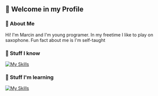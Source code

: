 ## 👋 Welcome in my Profile

### 📖 About Me
Hi! I'm Marcin and I'm young programer. In my freetime I like to play on saxophone. Fun fact about me is I'm self-taught

### 🔨 Stuff I know
[![My Skills](https://skillicons.dev/icons?i=python,git,github&perline=3)](https://skillicons.dev) 

### 🔧 Stuff I'm learning
[![My Skills](https://skillicons.dev/icons?i=ai,machinelearning&perline=3)](https://skillicons.dev)
